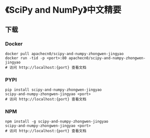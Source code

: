 # 《SciPy and NumPy》中文精要

## 下载

### Docker

```
docker pull apachecn0/scipy-and-numpy-zhongwen-jingyao
docker run -tid -p <port>:80 apachecn0/scipy-and-numpy-zhongwen-jingyao
# 访问 http://localhost:{port} 查看文档
```

### PYPI

```
pip install scipy-and-numpy-zhongwen-jingyao
scipy-and-numpy-zhongwen-jingyao <port>
# 访问 http://localhost:{port} 查看文档
```

### NPM

```
npm install -g scipy-and-numpy-zhongwen-jingyao
scipy-and-numpy-zhongwen-jingyao <port>
# 访问 http://localhost:{port} 查看文档
```